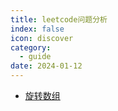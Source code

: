 ```yaml
---
title: leetcode问题分析
index: false
icon: discover
category:
  - guide
date: 2024-01-12
---
```



- [旋转数组](旋转数组.md)
